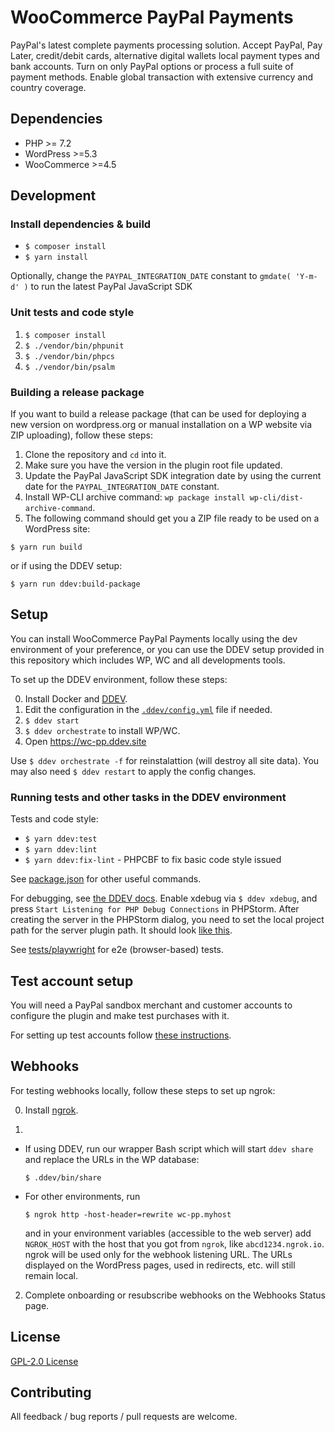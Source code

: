 # WooCommerce PayPal Payments

PayPal's latest complete payments processing solution. Accept PayPal, Pay Later, credit/debit cards, alternative digital wallets local payment types and bank accounts. Turn on only PayPal options or process a full suite of payment methods. Enable global transaction with extensive currency and country coverage.

## Dependencies

* PHP >= 7.2
* WordPress >=5.3
* WooCommerce >=4.5

## Development

### Install dependencies & build

- `$ composer install`
- `$ yarn install`

Optionally, change the `PAYPAL_INTEGRATION_DATE` constant to `gmdate( 'Y-m-d' )` to run the latest PayPal JavaScript SDK

### Unit tests and code style

1. `$ composer install`
2. `$ ./vendor/bin/phpunit`
3. `$ ./vendor/bin/phpcs`
4. `$ ./vendor/bin/psalm`

### Building a release package

If you want to build a release package
(that can be used for deploying a new version on wordpress.org or manual installation on a WP website via ZIP uploading),
follow these steps:

1. Clone the repository and `cd` into it.
2. Make sure you have the version in the plugin root file updated.
3. Update the PayPal JavaScript SDK integration date by using the current date for the `PAYPAL_INTEGRATION_DATE` constant.
4. Install WP-CLI archive command: `wp package install wp-cli/dist-archive-command`.
5. The following command should get you a ZIP file ready to be used on a WordPress site:

```
$ yarn run build
```
or if using the DDEV setup:

```
$ yarn run ddev:build-package
```

## Setup

You can install WooCommerce PayPal Payments locally using the dev environment of your preference, or you can use the DDEV setup provided in this repository which includes WP, WC and all developments tools.

To set up the DDEV environment, follow these steps:

0. Install Docker and [DDEV](https://ddev.readthedocs.io/en/stable/).
1. Edit the configuration in the [`.ddev/config.yml`](.ddev/config.yaml) file if needed.
2. `$ ddev start`
3. `$ ddev orchestrate` to install WP/WC.
4. Open https://wc-pp.ddev.site

Use `$ ddev orchestrate -f` for reinstalattion (will destroy all site data).
You may also need `$ ddev restart` to apply the config changes.

### Running tests and other tasks in the DDEV environment

Tests and code style:
- `$ yarn ddev:test`
- `$ yarn ddev:lint`
- `$ yarn ddev:fix-lint` - PHPCBF to fix basic code style issued

See [package.json](/package.json) for other useful commands.

For debugging, see [the DDEV docs](https://ddev.readthedocs.io/en/stable/users/step-debugging/).
Enable xdebug via `$ ddev xdebug`, and press `Start Listening for PHP Debug Connections` in PHPStorm.
After creating the server in the PHPStorm dialog, you need to set the local project path for the server plugin path.
It should look [like this](https://i.imgur.com/ofsF1Mc.png).

See [tests/playwright](tests/playwright) for e2e (browser-based) tests.

## Test account setup

You will need a PayPal sandbox merchant and customer accounts to configure the plugin and make test purchases with it.

For setting up test accounts follow [these instructions](https://github.com/woocommerce/woocommerce-paypal-payments/wiki/Testing-Setup).

## Webhooks

For testing webhooks locally, follow these steps to set up ngrok:

0. Install [ngrok](https://ngrok.com/).

1.
  - If using DDEV, run our wrapper Bash script which will start `ddev share` and replace the URLs in the WP database:
    ```
    $ .ddev/bin/share
    ```

  - For other environments, run
    ```
    $ ngrok http -host-header=rewrite wc-pp.myhost
    ```
    and in your environment variables (accessible to the web server) add `NGROK_HOST` with the host that you got from `ngrok`, like `abcd1234.ngrok.io`. ngrok will be used only for the webhook listening URL.
The URLs displayed on the WordPress pages, used in redirects, etc. will still remain local.

2. Complete onboarding or resubscribe webhooks on the Webhooks Status page.

## License

[GPL-2.0 License](LICENSE)

## Contributing

All feedback / bug reports / pull requests are welcome.
